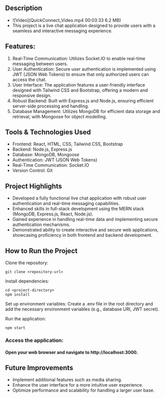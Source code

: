 ## Description
- ![Video](QuickConnect_Video.mp4		00:03:33	6.2 MB)
- This project is a live chat application designed to provide users with a seamless and interactive messaging experience.

## Features:
1. Real-Time Communication: Utilizes Socket.IO to enable real-time messaging between users.
2. User Authentication: Secure user authentication is implemented using JWT (JSON Web Tokens) to ensure that only authorized users can access the chat.
3. User Interface: The application features a user-friendly interface designed with Tailwind CSS and Bootstrap, offering a modern and responsive design.
4. Robust Backend: Built with Express.js and Node.js, ensuring efficient server-side processing and handling.
5. Database Management: Utilizes MongoDB for efficient data storage and retrieval, with Mongoose for object modelling.
## Tools & Technologies Used
- Frontend: React, HTML, CSS, Tailwind CSS, Bootstrap
- Backend: Node.js, Express.js
- Database: MongoDB, Mongoose
- Authentication: JWT (JSON Web Tokens)
- Real-Time Communication: Socket.IO
- Version Control: Git
## Project Highlights
- Developed a fully functional live chat application with robust user authentication and real-time messaging capabilities.
- Enhanced skills in full-stack development using the MERN stack (MongoDB, Express.js, React, Node.js).
- Gained experience in handling real-time data and implementing secure authentication mechanisms.
- Demonstrated ability to create interactive and secure web applications, showcasing proficiency in both frontend and backend development.
## How to Run the Project

Clone the repository:
```
git clone <repository-url>
```

Install dependencies:
```
cd <project-directory>
npm install
```

Set up environment variables: Create a .env file in the root directory and add the necessary environment variables (e.g., database URI, JWT secret).

Run the application:
```
npm start
```
### Access the application:
#### Open your web browser and navigate to http://localhost:3000.

## Future Improvements
- Implement additional features such as media sharing.
- Enhance the user interface for a more intuitive user experience.
- Optimize performance and scalability for handling a larger user base.

